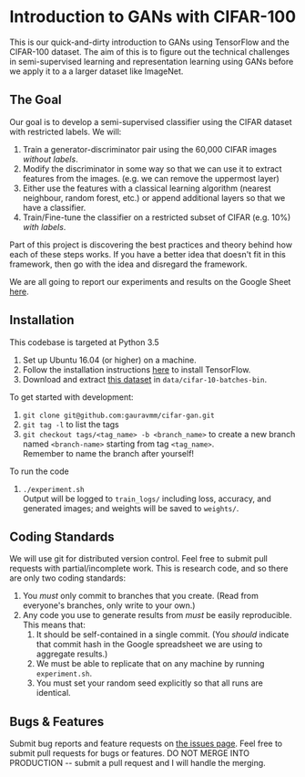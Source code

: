 # Introduction to GANs with CIFAR-100

This is our quick-and-dirty introduction to GANs using TensorFlow and the CIFAR-100 dataset. The aim of this is to figure out the technical challenges in semi-supervised learning and representation learning using GANs before we apply it to a a larger dataset like ImageNet.

## The Goal

Our goal is to develop a semi-supervised classifier using the CIFAR dataset with restricted labels. We will:

1. Train a generator-discriminator pair using the 60,000 CIFAR images _without labels_.
2. Modify the discriminator in some way so that we can use it to extract features from the images. (e.g. we can remove the uppermost layer)
3. Either use the features with a classical learning algorithm (nearest neighbour, random forest, etc.) or append additional layers so that we have a classifier.
4. Train/Fine-tune the classifier on a restricted subset of CIFAR (e.g. 10%) _with labels_.

Part of this project is discovering the best practices and theory behind how each of these steps works. If you have a better idea that doesn't fit in this framework, then go with the idea and disregard the framework.

We are all going to report our experiments and results on the Google Sheet [here](https://docs.google.com/spreadsheets/d/1fVaBiB3TY8EiS3K_oi7miL5MGW4lD_SWG8g-FvbUUq4/edit?usp=sharing).

## Installation

This codebase is targeted at Python 3.5

1. Set up Ubuntu 16.04 (or higher) on a machine.
2. Follow the installation instructions [here](https://www.tensorflow.org/install/install_linux#InstallingNativePip) to install TensorFlow.
3. Download and extract [this dataset](https://www.cs.toronto.edu/~kriz/cifar-10-binary.tar.gz) in `data/cifar-10-batches-bin`.

To get started with development:

1. `git clone git@github.com:gauravmm/cifar-gan.git`
2. `git tag -l` to list the tags
3. `git checkout tags/<tag_name> -b <branch_name>` to create a new branch named `<branch-name>` starting from tag `<tag_name>`.  
    Remember to name the branch after yourself!

To run the code

 1. `./experiment.sh`  
    Output will be logged to `train_logs/` including loss, accuracy, and generated images; and weights will be saved to `weights/`.

## Coding Standards
We will use git for distributed version control. Feel free to submit pull requests with partial/incomplete work. This is research code, and so there are only two coding standards:

1. You _must_ only commit to branches that you create. (Read from everyone's branches, only write to your own.)
2. Any code you use to generate results from _must_ be easily reproducible. This means that:
   1. It should be self-contained in a single commit. (You _should_ indicate that commit hash in the Google spreadsheet we are using to aggregate results.)
   2. We must be able to replicate that on any machine by running `experiment.sh`.
   3. You must set your random seed explicitly so that all runs are identical.

## Bugs & Features

Submit bug reports and feature requests on [the issues page](https://github.com/gauravmm/cifar-gan/issues). Feel free to submit pull requests for bugs or features. DO NOT MERGE INTO PRODUCTION -- submit a pull request and I will handle the merging.
